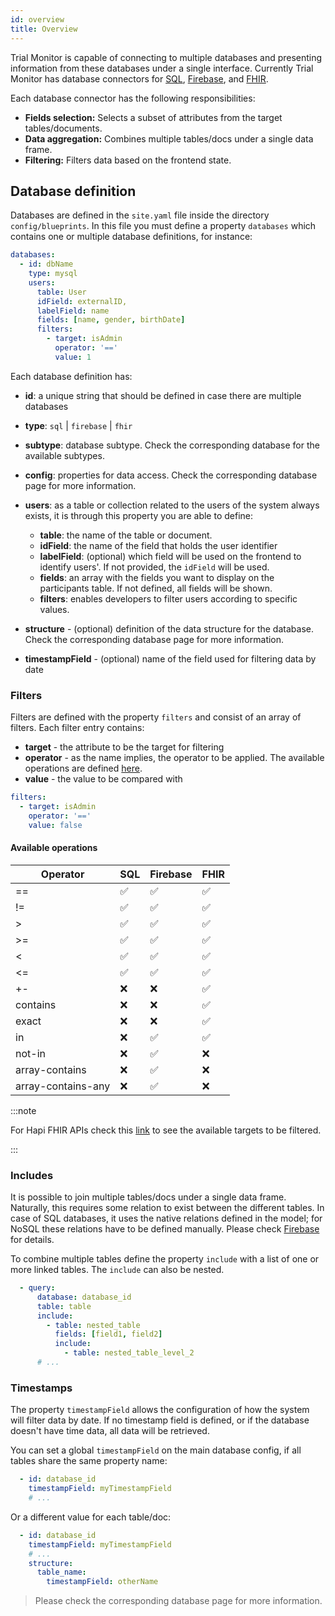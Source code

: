 ```yaml
---
id: overview
title: Overview
---
```


Trial Monitor is capable of connecting to multiple databases and presenting information from these databases under a single interface. Currently Trial Monitor has database connectors for [SQL](sql), [Firebase](firebase), and [FHIR](fhir).

Each database connector has the following responsibilities:

- **Fields selection:** Selects a subset of attributes from the target tables/documents.
- **Data aggregation:** Combines multiple tables/docs under a single data frame.
- **Filtering:** Filters data based on the frontend state.

## Database definition

Databases are defined in the `site.yaml` file inside the directory `config/blueprints`. In this file you must define a property `databases` which contains one or multiple database definitions, for instance:

````yaml
databases:
  - id: dbName
    type: mysql
    users:
      table: User
      idField: externalID,
      labelField: name
      fields: [name, gender, birthDate]
      filters:
        - target: isAdmin
          operator: '=='
          value: 1
````

Each database definition has:

- **id**: a unique string that should be defined in case there are multiple databases
- **type**: `sql` | `firebase` | `fhir`
- **subtype**: database subtype. Check the corresponding database for the available subtypes.
- **config**: properties for data access. Check the corresponding database page for more information.
- **users**: as a table or collection related to the users of the system always exists, it is through this property you are able to define:
  - **table**: the name of the table or document.
  - **idField**: the name of the field that holds the user identifier
  - **labelField**: (optional) which field will be used on the frontend to identify users'. If not provided, the `idField` will be used.
  - **fields**: an array with the fields you want to display on the participants table. If not defined, all fields will be shown.
  - **filters**: enables developers to filter users according to specific values.

- **structure** - (optional) definition of the data structure for the database. Check the corresponding database page for more information.
- **timestampField** - (optional) name of the field used for filtering data by date

### Filters

 Filters are defined with the property `filters` and consist of an array of filters. Each filter entry contains:
  - **target** - the attribute to be the target for filtering
  - **operator** - as the name implies, the operator to be applied. The available operations are defined [here](#available-operations).
  - **value** - the value to be compared with

````yaml
filters:
  - target: isAdmin
    operator: '=='
    value: false
````

#### Available operations

| Operator | SQL | Firebase | FHIR |
|---|---|---|---|
| == | ✅ | ✅ | ✅ |
| != | ✅ | ✅ | ✅ |
| > | ✅ | ✅ | ✅ |
| >= | ✅ | ✅ | ✅ |
| < | ✅ | ✅ | ✅ |
| <= | ✅ | ✅ | ✅ |
| +- | ❌ | ❌ | ✅ |
| contains | ❌ | ❌ | ✅ |
| exact | ❌ | ❌ | ✅ |
| in | ❌ | ✅ | ✅ |
| not-in | ❌ | ✅ | ❌ |
| array-contains | ❌ | ✅ | ❌ |
| array-contains-any | ❌ | ✅ | ❌ |

:::note

For Hapi FHIR APIs check this [link](http://hapi.fhir.org/resource?serverId=home_r4&pretty=true&_summary=&resource=Observation) to see the available targets to be filtered.

:::

### Includes
It is possible to join multiple tables/docs under a single data frame. Naturally, this requires some relation to exist between the different tables. In case of SQL databases, it uses the native relations defined in the model; for NoSQL these relations have to be defined manually. Please check [Firebase](firebase) for details.

To combine multiple tables define the property `include` with a list of one or more linked tables. The `include` can also be nested.

````yaml
  - query:
      database: database_id
      table: table
      include:
        - table: nested_table
          fields: [field1, field2]
          include:
            - table: nested_table_level_2
      # ...
````

### Timestamps

The property `timestampField` allows the configuration of how the system will filter data by date. If no timestamp field is defined, or if the database doesn't have time data, all data will be retrieved.

You can set a global `timestampField` on the main database config, if all tables share the same property name:

````yaml
  - id: database_id
    timestampField: myTimestampField
    # ...
````

Or a different value for each table/doc:

````yaml
  - id: database_id
    timestampField: myTimestampField
    # ...
    structure:
      table_name:
        timestampField: otherName
````

> Please check the corresponding database page for more information.